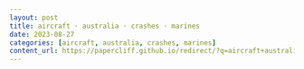 ```yaml
---
layout: post
title: aircraft · australia · crashes · marines
date: 2023-08-27
categories: [aircraft, australia, crashes, marines]
content_url: https://papercliff.github.io/redirect/?q=aircraft+australia+crashes+marines&tbs=cdr:1,cd_min:8/26/2023,cd_max:8/28/2023
---
```

